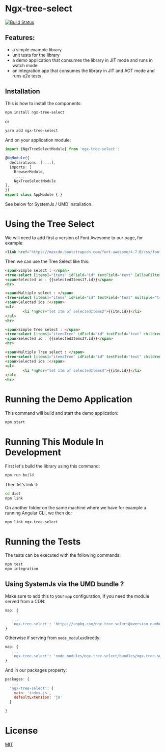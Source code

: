 # Ngx-tree-select
[![Build Status](https://travis-ci.org/Crazyht/ngx-tree-select.svg?branch=dev)](https://travis-ci.org/Crazyht/ngx-tree-select)

## Features:
- a simple example library
- unit tests for the library
- a demo application that consumes the library in JIT mode and runs in watch mode
- an integration app that consumes the library in JIT and AOT mode and runs e2e tests

## Installation

This is how to install the components:

```bash
npm install ngx-tree-select
```

or

```bash
yarn add ngx-tree-select
```


And on your application module:

```ts
import {NgxTreeSelectModule} from 'ngx-tree-select';

@NgModule({
  declarations: [ ...],
  imports: [
    BrowserModule,
    ....,
    NgxTreeSelectModule
],
})
export class AppModule { }
```

See below for SystemJs / UMD installation.

# Using the Tree Select

We will need to add first a version of Font Awesome to our page, for example:

```html
<link href="https://maxcdn.bootstrapcdn.com/font-awesome/4.7.0/css/font-awesome.min.css" rel="stylesheet">
```

Then we can use the Tree Select like this:

```html
<span>Simple select : </span>
<tree-select [items]="items" idField="id" textField="text" [allowFilter]="false" [(ngModel)]="selectedItems1"></tree-select>
<span>Selected id : {{selectedItems1?.id}}</span>
<hr>

<span>Multiple select : </span>
<tree-select [items]="items" idField="id" textField="text" multiple="true" [(ngModel)]="selectedItems2" filterPlaceholder="Type item filter..."></tree-select>
<span>Selected ids :</span>
<ul>
        <li *ngFor="let itm of selectedItems2">{{itm.id}}</li>
</ul>
<hr>

<span>Simple Tree select : </span>
<tree-select [items]="itemsTree" idField="id" textField="text" childrenField="children" [(ngModel)]="selectedItems3"></tree-select>
<span>Selected id : {{selectedItems3?.id}}</span>
<hr>

<span>Multiple Tree select : </span>
<tree-select [items]="itemsTree" idField="id" textField="text" childrenField="children" multiple="true" [(ngModel)]="selectedItems4"></tree-select>
<span>Selected ids :</span>
<ul>
        <li *ngFor="let itm of selectedItems4">{{itm.id}}</li>
</ul>
<hr>
```


# Running the Demo Application
This command will build and start the demo application:

```bash
npm start
```

# Running This Module In Development

First let's build the library using this command:

```bash
npm run build
```


Then let's link it:

```bash
cd dist
npm link
```


On another folder on the same machine where we have for example a running Angular CLI, we then do:

```bash
npm link ngx-tree-select
```


# Running the Tests

The tests can be executed with the following commands:

```bash
npm test
npm integration
```

## Using SystemJs via the UMD bundle ?

Make sure to add this to your `map` configuration, if you need the module served from a CDN:

```javascript
map: {

   ...
   'ngx-tree-select': 'https://unpkg.com/ngx-tree-select@<version number>/ngx-tree-select.umd.min.js'
}
```

Otherwise if serving from `node_modules`directly:

```javascript
map: {
   ...
   'ngx-tree-select': 'node_modules/ngx-tree-select/bundles/ngx-tree-select.umd.min.js'
}
```

And in our packages property:

```javascript
packages: {
   ...
  'ngx-tree-select': {
    main: 'index.js',
    defaultExtension: 'js'
  }

}
```


# License

[MIT](https://opensource.org/licenses/MIT)
